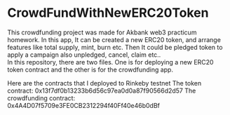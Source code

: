 # CrowdFundWithNewERC20Token

This crowdfunding project was made for Akbank web3 practicum homework. 
In this app, It can be created a new ERC20 token, and arrange features like total supply, mint, burn etc. Then It could be pledged token to apply a campaign also unpledged, cancel, claim etc..  
In this repository, there are two files. One is for deploying a new ERC20 token contract and the other is for the crowdfunding app.

Here are the contracts that I deployed to Rinkeby testnet
The token contract: 0x13f7df0b13233b6d56c97ea0d0a87f90566d2d57
The crowdfunding contract: 0x4A4D07f5709e3FE0CB2312294f40Ff40e46b0dBf

